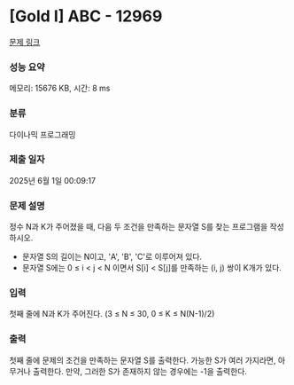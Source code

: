 # [Gold I] ABC - 12969 

[문제 링크](https://www.acmicpc.net/problem/12969) 

### 성능 요약

메모리: 15676 KB, 시간: 8 ms

### 분류

다이나믹 프로그래밍

### 제출 일자

2025년 6월 1일 00:09:17

### 문제 설명

<p>정수 N과 K가 주어졌을 때, 다음 두 조건을 만족하는 문자열 S를 찾는 프로그램을 작성하시오.</p>

<ul>
	<li>문자열 S의 길이는 N이고, 'A', 'B', 'C'로 이루어져 있다.</li>
	<li>문자열 S에는 0 ≤ i < j < N 이면서 S[i] < S[j]를 만족하는 (i, j) 쌍이 K개가 있다.</li>
</ul>

### 입력 

 <p>첫째 줄에 N과 K가 주어진다. (3 ≤ N ≤ 30, 0 ≤ K ≤ N(N-1)/2)</p>

### 출력 

 <p>첫째 줄에 문제의 조건을 만족하는 문자열 S를 출력한다. 가능한 S가 여러 가지라면, 아무거나 출력한다. 만약, 그러한 S가 존재하지 않는 경우에는 -1을 출력한다.</p>

